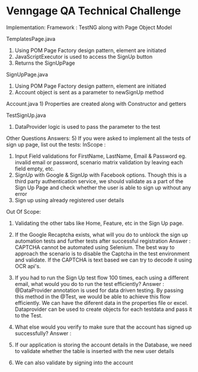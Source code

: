 # Venngage QA Technical Challenge

Implementation:
Framework : TestNG along with Page Object Model

TemplatesPage.java
  1) Using POM Page Factory design pattern, element are initiated
  2) JavaScriptExecutor is used to access the SignUp button
  3) Returns the SignUpPage

SignUpPage.java
  1) Using POM Page Factory design pattern, element are initiated
  2) Account object is sent as a parameter to newSignUp method
  
 Account.java
    1) Properties are created along with Constructor and getters
    
 TestSignUp.java
  1) DataProvider logic is used to pass the parameter to the test
  
Other Questions Answers:
 5) If you were asked to implement all the tests of sign up page, list out the tests:
 InScope :
  1) Input Field validations for FirstName, LastName, Email & Password
      eg. invalid email or password, scenario matrix validation by leaving each field empty, etc.
  2) SignUp with Google & SignUp with Facebook options. Though this is a third party authentication service, we should validate as a part of the Sign Up Page and check whether the user is able to sign up without any error
  3) Sign up using already registered user details
 
 Out Of Scope:
  1) Validating the other tabs like Home, Feature, etc in the Sign Up page.
  
 6) If the Google Recaptcha exists, what will you do to unblock the sign up automation tests and further tests after successful registration
 Answer : CAPTCHA cannot be automated using Selenium. The best way to approach the scenario is to disable the Captcha in the test environment and validate. If the CAPTCHA is text based we can try to decode it using OCR api's.
 
 7) If you had to run the Sign Up test flow 100 times, each using a different email, what would you do to run the test efficiently?
 Answer : @DataProvider annotation is used for data driven testing. By passing this method in the @Test, we would be able to achieve this flow efficiently. We can have the diferent data in the properties file or excel. Dataprovider can be used to create objects for each testdata and pass it to the Test.
 
 8) What else would you verify to make sure that the account has signed up successfully?
   Answer : 
   1) If our application is storing the account details in the Database, we need to validate whether the table is inserted with the new user details
   2) We can also validate by signing into the account 
 
 
